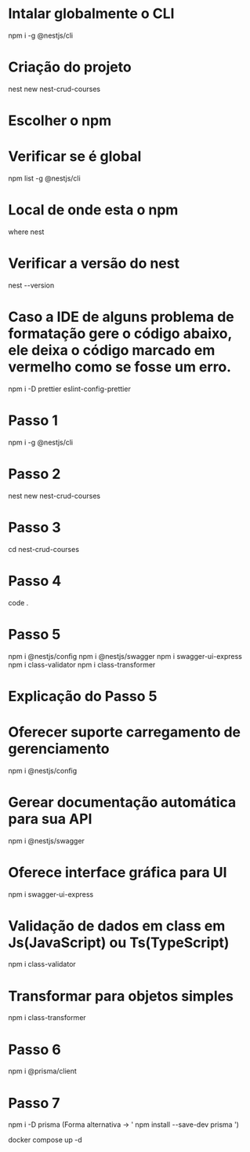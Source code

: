 # Intalar globalmente o CLI
npm i -g @nestjs/cli

# Criação do projeto
nest new nest-crud-courses
# Escolher o npm


# Verificar se é global
npm list -g @nestjs/cli


# Local de onde esta o npm
where nest 


# Verificar a versão do nest
nest --version


# Caso a IDE de alguns problema de formatação gere o código abaixo, ele deixa o código marcado em vermelho como se fosse um erro.
npm i -D prettier eslint-config-prettier



# Passo 1
npm i -g @nestjs/cli

# Passo 2
nest new nest-crud-courses

# Passo 3
cd nest-crud-courses

# Passo 4
code .

# Passo 5 
npm i @nestjs/config npm i @nestjs/swagger npm i swagger-ui-express npm i class-validator npm i class-transformer

# Explicação do Passo 5
# Oferecer suporte carregamento de gerenciamento
npm i @nestjs/config 

# Gerear documentação automática para sua API
npm i @nestjs/swagger

# Oferece interface gráfica para UI
npm i swagger-ui-express

# Validação de dados em class em Js(JavaScript) ou Ts(TypeScript)
npm i class-validator

# Transformar para objetos simples
npm i class-transformer


# Passo 6
npm i @prisma/client

# Passo 7
npm i -D prisma  (Forma alternativa -> ' npm install --save-dev prisma ')


docker compose up -d


















